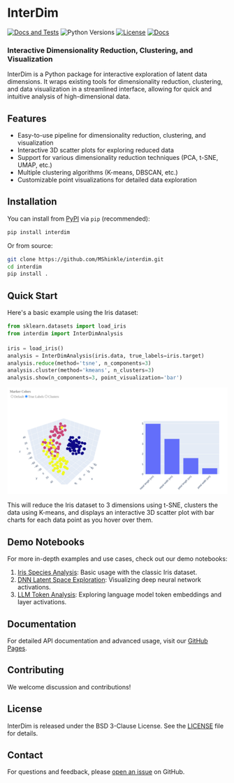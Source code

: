 # InterDim
[![Docs and Tests](https://github.com/MShinkle/interdim/actions/workflows/docs.yml/badge.svg?branch=main&label=tests)](https://github.com/MShinkle/interdim/actions)
![Python Versions](https://img.shields.io/pypi/pyversions/interdim.svg)
[![License](https://img.shields.io/badge/license-BSD--3--Clause-blue.svg)](https://opensource.org/licenses/BSD-3-Clause)
[![Docs](https://img.shields.io/badge/docs-GitHub%20Pages-blue.svg)](https://MShinkle.github.io/interdim)

### Interactive Dimensionality Reduction, Clustering, and Visualization

InterDim is a Python package for interactive exploration of latent data dimensions. It wraps existing tools for dimensionality reduction, clustering, and data visualization in a streamlined interface, allowing for quick and intuitive analysis of high-dimensional data.

## Features

- Easy-to-use pipeline for dimensionality reduction, clustering, and visualization
- Interactive 3D scatter plots for exploring reduced data
- Support for various dimensionality reduction techniques (PCA, t-SNE, UMAP, etc.)
- Multiple clustering algorithms (K-means, DBSCAN, etc.)
- Customizable point visualizations for detailed data exploration

## Installation

You can install from [PyPI](https://pypi.org/project/interdim/) via `pip` (recommended):

```bash
pip install interdim
```

Or from source:

```bash
git clone https://github.com/MShinkle/interdim.git
cd interdim
pip install .
```

## Quick Start

Here's a basic example using the Iris dataset:

```python
from sklearn.datasets import load_iris
from interdim import InterDimAnalysis

iris = load_iris()
analysis = InterDimAnalysis(iris.data, true_labels=iris.target)
analysis.reduce(method='tsne', n_components=3)
analysis.cluster(method='kmeans', n_clusters=3)
analysis.show(n_components=3, point_visualization='bar')
```

![3D Scatter Plot with Interactive Bar Charts](docs/images/iris_plot.png)

This will reduce the Iris dataset to 3 dimensions using t-SNE, clusters the data using K-means, and displays an interactive 3D scatter plot with bar charts for each data point as you hover over them.

## Demo Notebooks

For more in-depth examples and use cases, check out our demo notebooks:

1. [Iris Species Analysis](notebooks/IRIS_visualization.ipynb): Basic usage with the classic Iris dataset.
2. [DNN Latent Space Exploration](notebooks/DNN_latents.ipynb): Visualizing deep neural network activations.
3. [LLM Token Analysis](notebooks/LLM_token_embeddings.ipynb): Exploring language model token embeddings and layer activations.

## Documentation

For detailed API documentation and advanced usage, visit our [GitHub Pages](https://MShinkle.github.io/interdim).

## Contributing

We welcome discussion and contributions!

## License

InterDim is released under the BSD 3-Clause License. See the [LICENSE](LICENSE) file for details.

## Contact

For questions and feedback, please [open an issue](https://github.com/MShinkle/interdim/issues) on GitHub.